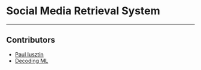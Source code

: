 <!-- SEO SUMMARY:  -->

# Social Media Retrieval System














---

## Contributors

- [Paul Iusztin](https://www.linkedin.com/in/pauliusztin/)
- [Decoding ML](https://decodingml.substack.com/)